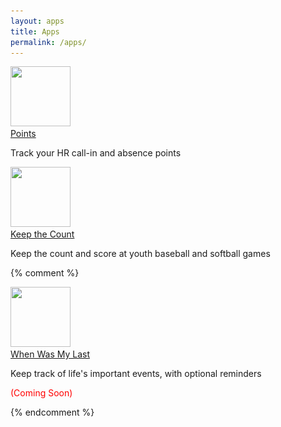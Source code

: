 ```yaml
---
layout: apps
title: Apps
permalink: /apps/
---
```

<div class="applist-col-wrapper">
  <div class="applist-col applist-col-1">
    <a href="/apps/points"><img srcset="
      /assets/app-icons/appicon-1208361501.png 1x,
      /assets/app-icons/appicon-1208361501@2x.png 2x
    " src="/assets/app-icons/appicon-1208361501.png"
    width="96" height="96" border="0"/><br />Points</a>
    <p /><p>Track your HR call-in and absence points</p>
  </div>
  <div class="applist-col applist-col-2">
    <a href="/apps/keepcount"><img srcset="
      /assets/app-icons/appicon-1401051569.png 1x,
      /assets/app-icons/appicon-1401051569@2x.png 2x
    " src="/assets/app-icons/appicon-1401051569.png"
    width="96" height="96" border="0"/><br />Keep the Count</a>
    <p /><p>Keep the count and score at youth baseball and softball games</p>
  </div>
  
  {% comment %}
      <div class="applist-col applist-col-3">
      <a href="/apps/when"><img srcset="
        /assets/app-icons/appicon-1364294513.png 1x,
        /assets/app-icons/appicon-1364294513@2x.png 2x
      " src="/assets/app-icons/appicon-1364294513.png"
      width="96" height="96" border="0"/><br />When Was My Last</a>
      <p /><p>Keep track of life's important events, with optional reminders</p>
      <p /><p style="color:red">(Coming Soon)</p>
      </div>
  {% endcomment %}
</div>

